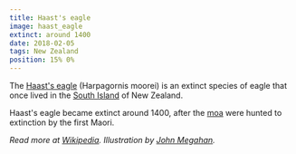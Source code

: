 ```yaml
---
title: Haast's eagle
image: haast_eagle
extinct: around 1400
date: 2018-02-05
tags: New Zealand
position: 15% 0%
---
```


The [Haast's eagle][1] (Harpagornis moorei) is an extinct species of eagle that
once lived in the [South Island][2] of New Zealand.

Haast's eagle became extinct around 1400, after the [moa][3] were hunted to
extinction by the first Maori.

*Read more at [Wikipedia][4]. Illustration by [John Megahan][5].*

[1]: /2018/02/05/haast-eagle/
[2]: https://www.openstreetmap.org/#map=5/-43.149/173.057
[3]: /2018/01/29/giant-moa/
[4]: https://en.wikipedia.org/wiki/Haast's_eagle
[5]: http://journals.plos.org/plosbiology/article/figure?id=10.1371/journal.pbio.0030020.g001
